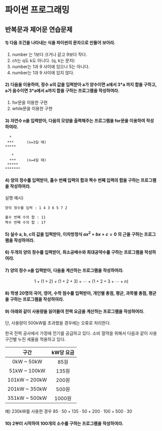 # 파이썬 프로그래밍

## 반복문과 제어문 연습문제

#### 1) 다음 조건을 나타내는 식을 파이썬의 문자으로 만들어 보아라.

1. number 는 1보다 크거나 같고 9보다 작다.
2. ch는 q도 k도 아니다. (q, k는 문자)
3. number는 1과 9 사이에 있으나 5는 아니다.
4. number는 1과 9 사이에 있지 않다.



#### 2) 다음을 이용하여, 정수 a의 값을 입력받아 a가 양수이면 a에서 3\*a 까지 합을 구하고, a가 음수이면 3\*a에서 a까지 합을 구하는 프로그램을 작성하여라.

1. for문을 이용한 구현
2. while문을 이용한 구현



#### 3) 자연수 n을 입력받아, 다음의 모양을 출력해주는 프로그램을 for문을 이용하여 작성하여라.  

```
  *
 ***	  (n=3일 때)
*****

   *
  ***     (n=4일 때)
 *****  
*******
```



#### 4) 양의 정수를 입력받아, 홀수 번째 입력의 합과 짝수 번째 입력의 합을 구하는 프로그램을 작성하여라.

실행 예시)

```
양의 정수를 입력 : 1 4 3 6 5 7 2

홀수 번째 수의 합 : 11
짝수 번째 수의 합 : 17
```



#### 5) 실수 a, b, c의 값을 입력받아, 이차방정식 $ax^2+bx+c=0$ 의 근을 구하는 프로그램을 작성하여라.



#### 6) 두개의 양의 정수를 입력받아, 최소공배수와 최대공약수를 구하는 프로그램을 작성하여라.



#### 7) 양의 정수 n을 입력받아, 다음을 계산하는 프로그램을 작성하여라.

$$
1+(1+2)+(1+2+3)+\cdots+(1+2+3+\cdots+n)
$$



#### 8) 학생 20명의 국어, 영어, 수학 점수를 입력받아, 개인별 총점, 평균, 과목별 총점, 평균을 구하는 프로그램을 작성하여라.



#### 9) 아래와 같이 사용량을 읽어들여 전력 요금을 계산하는 프로그램을 작성하여라.

단, 사용량이 500kW를 초과했을 경우에는 오류로 처리한다.

한국 전력 공사에서 가정에 전기를 공급하고 있다. 소비 절약을 위해서 다음과 같이 사용 구간별 누진 세율을 적용하고 있다.

|     구간      | kW당 요금 |
| :-----------: | :-------: |
|  0kW ~ 50kW   |   85원    |
| 51kW ~ 100kW  |   135원   |
| 101kW ~ 200kW |   200원   |
| 201kW ~ 350kW |   500원   |
| 351kW ~ 500kW |  1000원   |

예) 230kW를 사용한 경우 $85\cdot50+135\cdot50+200\cdot100+500\cdot30$



#### 10) 2부터 시작하여 100개의 소수를 구하는 프로그램을 작성하여라.
